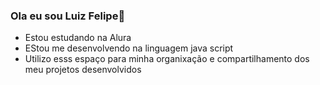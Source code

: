 ### Ola eu sou Luiz Felipe👋

-  Estou estudando na Alura
-  EStou me desenvolvendo na linguagem java script
-  Utilizo esss espaço para minha organixação e compartilhamento dos meu projetos desenvolvidos
